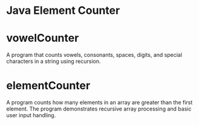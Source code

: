 # Java Element Counter

# vowelCounter
A program that counts vowels, consonants, spaces, digits, and special characters in a string using recursion.

# elementCounter
A program counts how many elements in an array are greater than the first element. The program demonstrates recursive array processing and basic user input handling.